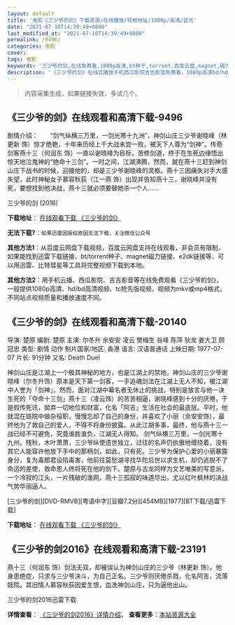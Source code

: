 ```yaml
---
layout: default
title: '电影《三少爷的剑》下载资源/在线播放/视频地址/1080p/高清/蓝光'
date: "2021-07-10T14:39:49+0800"
last_modified_at: "2021-07-10T14:39:49+0800"
permalink: /9496/
categories: 电影
cover:
tags: 电影
keywords: '三少爷的剑,在线免费看,1080p高清,bt种子,torrent,百度云盘,magnet,磁力链,迅雷下载资源'
description: '《三少爷的剑》在线云播放手机西瓜影院吉吉影音免费看，1080p高清bd/hd未删减完整版和tc抢先枪版，mkv/mp4格式，附带bt/torrent种子、magnet/磁力链、百度云盘、网盘资源迅雷下载链接'
---
```


>内容采集生成，如果链接失效，多试几个。


## 《三少爷的剑》在线观看和高清下载-9496

剧情介绍：　　“剑气纵横三万里，一剑光寒十九洲”，神剑山庄三少爷谢晓峰（林更新 饰）惊才绝艳，十年来历经上千大战未尝一败，被天下人尊为“剑神”。传奇剑客燕十三（何润东 饰）一直以谢晓峰为目标，苦修剑道，终于在生死边缘悟出惊天地泣鬼神的“绝命十三剑”。一时之间，江湖沸腾，然而，就在燕十三赶到神剑山庄下战书的时候，迎接他的，却是三少爷谢晓峰的灵柩。燕十三因痛失对手大感失望，此时神秘女子慕容秋荻（江一燕 饰）出现并告知燕十三，谢晓峰并没有死，要想找到他决战，燕十三就必须要替她杀一个人……


三少爷的剑 (2016)

**下载地址**： [在线观看下载 《三少爷的剑》](https://www.btbtdy.me/btdy/dy9395.html) 


**无法下载?**：`如果迅雷因版权原因无法下载，关注微信公众号 `

**其他方法1**：从百度云网盘下载视频，百度云网盘支持在线观看，非会员有限制，如果能找到迅雷下载链接、bt/torrent种子、magnet磁力链接、e2dk链接等，可以用迅雷、比特彗星等工具将完整视频下载到本地。

**其他方法2**：用手机云播、西瓜影院、吉吉影音等在线免费观看《三少爷的剑》，一般提供1080p高清、hd/bd高清视频、tc抢先版视频，视频为mkv或mp4格式，不同站点视频质量和播放速度不同。


## 《三少爷的剑》在线观看和高清下载-20140

导演: 楚原 编剧: 楚原 主演: 尔冬升 余安安 凌云 樊梅生 谷峰 陈萍 狄龙 姜大卫 顾冠忠 类型: 剧情 动作 制片国家/地区: 香港 语言: 汉语普通话 上映日期: 1977-07-07 片长: 91分钟 又名: Death Duel

神剑山庄是江湖上一个极其神秘的地方，也是江湖上的禁地，神剑山庄的三少爷谢晓峰（尔冬升饰）原本是天下第一剑客，一手追魂剑法在江湖上无人不知，被江湖中人誉为「剑神」。然而，面对江湖中幕名者无休止的挑战，特别是放言与他一决生死的「夺命十三剑」燕十三（凌云饰）的苦苦相逼，谢晓峰感到十分的厌倦，于是假传死讯，拋弃一切地位和财富，化名「阿吉」生活在社会的最底层。平时，他就混在妓院中做杂役职，慢慢忘却了自己的身份，并喜欢了小丽（余安安饰），最终他为了救自己的爱人，不得不将身份披露。从此江胡多事，最终，他与燕十三一战已经不可避免，究竟谁胜谁负，江湖无人得知。 剑气纵横三万里，一剑光寒十九州。残秋，木叶萧萧，三少爷纵使遗世独立，过往的名声仍执傲地缠绕着，没有其它人能容许他放下手中的那柄剑，如此，只有死。三少爷为保护心爱的小丽暴露身分，复为毒郎君设陷毒害，他前往莫愁湖寻找华陀后世以求生机，却仍逃脱不了命运的差使，救命恩人终将死在他的剑下。楚原与古龙同样为文艺唯美的写意派，一个冷寂的江头，一片残破的渔网，燕十三孤寂的味道尽出，尤以红叶枫林的决战气势华丽逼人。


[三少爷的剑][DVD-RMVB][粤语中字][豆瓣7.2分][454MB][1977][BT下载/迅雷下载]

**下载地址**： [在线观看下载 《三少爷的剑》](https://www.btdx8.com/torrent/death_deul_1977.html) 


## 《三少爷的剑2016》在线观看和高清下载-23191

燕十三（何润东 饰）剑法无双，却被误认为神剑山庄的三少爷（林更新 饰）。他身患绝症，只求与三少爷决斗，为自己正名。三少爷则厌倦杀戮，化名阿吉，流落妓院。其旧情人慕容秋荻因爱生恨，血洗神剑山庄，只为逼他出山。


三少爷的剑2016迅雷下载

**详情查看**： [《三少爷的剑2016》详情介绍](/movie/23191/)， **查看更多**：[本站资源大全](/movie/t/all/)

